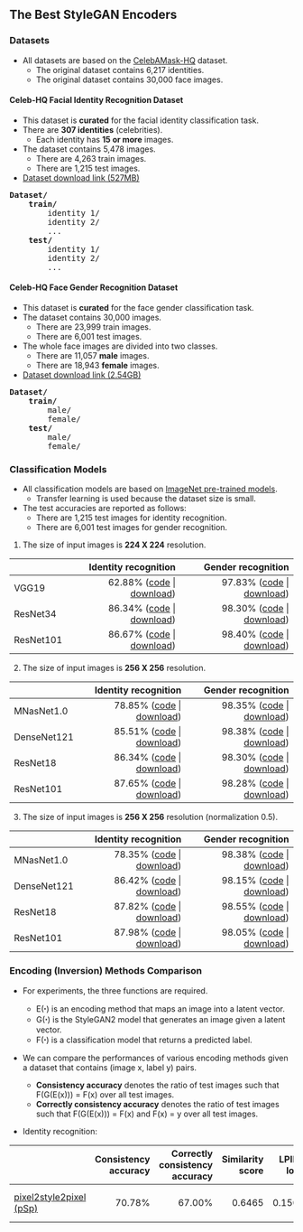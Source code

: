 ## The Best StyleGAN Encoders

### Datasets

* All datasets are based on the [CelebAMask-HQ](https://github.com/switchablenorms/CelebAMask-HQ) dataset.
    * The original dataset contains 6,217 identities.
    * The original dataset contains 30,000 face images.

#### Celeb-HQ Facial Identity Recognition Dataset

* This dataset is <b>curated</b> for the facial identity classification task.
* There are <b>307 identities</b> (celebrities).
    * Each identity has <b>15 or more</b> images.
* The dataset contains 5,478 images.
    * There are 4,263 train images.
    * There are 1,215 test images.
* [Dataset download link (527MB)](https://postechackr-my.sharepoint.com/:u:/g/personal/dongbinna_postech_ac_kr/ES-jbCNC6mNHhCyR4Nl1QpYBlxVOJ5YiVerhDpzmoS9ezA)

<pre>
<b>Dataset/</b>
    <b>train/</b>
        identity 1/
        identity 2/
        ...
    <b>test/</b>
        identity 1/
        identity 2/
        ...
</pre>

#### Celeb-HQ Face Gender Recognition Dataset

* This dataset is <b>curated</b> for the face gender classification task.
* The dataset contains 30,000 images.
    * There are 23,999 train images.
    * There are 6,001 test images.
* The whole face images are divided into two classes.
    * There are 11,057 <b>male</b> images.
    * There are 18,943 <b>female</b> images.
* [Dataset download link (2.54GB)](https://postechackr-my.sharepoint.com/:u:/g/personal/dongbinna_postech_ac_kr/EZ-LQXHjSztIrv5ayecz_nUBdHRni8ko4p_vCS1zypkhOw)

<pre>
<b>Dataset/</b>
    <b>train/</b>
        male/
        female/
    <b>test/</b>
        male/
        female/
</pre>

### Classification Models

* All classification models are based on [ImageNet pre-trained models](https://pytorch.org/vision/stable/models.html).
    * Transfer learning is used because the dataset size is small.
* The test accuracies are reported as follows:
    * There are 1,215 test images for identity recognition.
    * There are 6,001 test images for gender recognition.

1. The size of input images is <b>224 X 224</b> resolution.

||Identity recognition|Gender recognition|
|:---|---:|---:|
|VGG19|62.88% ([code](./classification_models/Facial_Identity_Classification_Using_Transfer_Learning_with_VGG19_Resolution_224.ipynb) \| [download](https://postechackr-my.sharepoint.com/:u:/g/personal/dongbinna_postech_ac_kr/ERqtpqjtkIhAs2Q5H28CRR0B5eJzRrxMq_6RaFNvrDW-0A))|97.83% ([code](./classification_models/Face_Gender_Classification_Using_Transfer_Learning_with_VGG19_Resolution_224.ipynb) \| [download](https://postechackr-my.sharepoint.com/:u:/g/personal/dongbinna_postech_ac_kr/EQSvN1P99ANJnL_T_k1Ny_QBZi7sgmzM5cVuhEG97dC9MQ))|
|ResNet34|86.34% ([code](./classification_models/Facial_Identity_Classification_Using_Transfer_Learning_with_ResNet34_Resolution_224.ipynb) \| [download](https://postechackr-my.sharepoint.com/:u:/g/personal/dongbinna_postech_ac_kr/Ebp8bPYd9FdClrzYmAptAVIBMqKhjyOT26Ew5nnAHlEPcQ))|98.30% ([code](./classification_models/Face_Gender_Classification_Using_Transfer_Learning_with_ResNet34_Resolution_224.ipynb) \| [download](https://postechackr-my.sharepoint.com/:u:/g/personal/dongbinna_postech_ac_kr/ERUDrWOiNwRCqfFNykIzjYoBTnShKj3U15sJZs1TacJgLw))|
|ResNet101|86.67% ([code](./classification_models/Facial_Identity_Classification_Using_Transfer_Learning_with_ResNet101_Resolution_224.ipynb) \| [download](https://postechackr-my.sharepoint.com/:u:/g/personal/dongbinna_postech_ac_kr/EfZuTpqXwPFAo8jJfzdQWPABkW4qkAne745MfjT1F3gbgQ))|98.40% ([code](./classification_models/Face_Gender_Classification_Using_Transfer_Learning_with_ResNet101_Resolution_224.ipynb) \| [download](https://postechackr-my.sharepoint.com/:u:/g/personal/dongbinna_postech_ac_kr/EV0cM9vCZexOlBgII7Ky8mMB70jNR7Ds-6YQ0kPNX5lvMA))|

2. The size of input images is <b>256 X 256</b> resolution.

||Identity recognition|Gender recognition|
|:---|---:|---:|
|MNasNet1.0|78.85% ([code](./classification_models/Facial_Identity_Classification_Using_Transfer_Learning_with_MNASNet_Resolution_256.ipynb) \| [download](https://postechackr-my.sharepoint.com/:u:/g/personal/dongbinna_postech_ac_kr/EanV-2422p1Onm2Qqsx1XyoBkkgfIpxXz50xq30frin3Og))|98.35% ([code](./classification_models/Face_Gender_Classification_Using_Transfer_Learning_with_MNASNet_Resolution_256.ipynb) \| [download](https://postechackr-my.sharepoint.com/:u:/g/personal/dongbinna_postech_ac_kr/ERhbbjsN6aBCuCoSaH1R-LYBsOigeeSbweYu6RBMsvsr9A))|
|DenseNet121|85.51% ([code](./classification_models/Facial_Identity_Classification_Using_Transfer_Learning_with_DenseNet121_Resolution_256.ipynb) \| [download](https://postechackr-my.sharepoint.com/:u:/g/personal/dongbinna_postech_ac_kr/EffriJXe9_1GpS99dxGiE8MBhZdi-xxdM0_UDj1UrZhDig))|98.38% ([code](./classification_models/Face_Gender_Classification_Using_Transfer_Learning_with_DenseNet121_Resolution_256.ipynb) \| [download](https://postechackr-my.sharepoint.com/:u:/g/personal/dongbinna_postech_ac_kr/EfwYi4E67U5ChAwjAYeWLwwB3nCRxkDnB9X7sv1c1gn9ew))|
|ResNet18|86.34% ([code](./classification_models/Facial_Identity_Classification_Using_Transfer_Learning_with_ResNet18_Resolution_256.ipynb) \| [download](https://postechackr-my.sharepoint.com/:u:/g/personal/dongbinna_postech_ac_kr/EYGLTNxpuPNIgvA9llxUmykBMbpnKBm7jhwJOmL7-XbgVw))|98.30% ([code](./classification_models/Face_Gender_Classification_Using_Transfer_Learning_with_ResNet18_Resolution_256.ipynb) \| [download](https://postechackr-my.sharepoint.com/:u:/g/personal/dongbinna_postech_ac_kr/EagNww3nBL9NmgVg0WDzdVcBUMtgD_gG6zNer1YnAL0jgQ))|
|ResNet101|87.65% ([code](./classification_models/Facial_Identity_Classification_Using_Transfer_Learning_with_ResNet101_Resolution_256.ipynb) \| [download](https://postechackr-my.sharepoint.com/:u:/g/personal/dongbinna_postech_ac_kr/ES48F28hK45EiCLx6RyR3b8BDA9v4qcB0cP9pOxSx4kRuQ))|98.28% ([code](./classification_models/Face_Gender_Classification_Using_Transfer_Learning_with_ResNet101_Resolution_256.ipynb) \| [download](https://postechackr-my.sharepoint.com/:u:/g/personal/dongbinna_postech_ac_kr/EeSI1pacl-1DriGGm01I4IkBLU834yp87cuh9s4BX3UT9Q))|

3. The size of input images is <b>256 X 256</b> resolution (normalization 0.5).

||Identity recognition|Gender recognition|
|:---|---:|---:|
|MNasNet1.0|78.35% ([code](./classification_models/Facial_Identity_Classification_Using_Transfer_Learning_with_MNASNet_Resolution_256_Normalize_05.ipynb) \| [download](https://postechackr-my.sharepoint.com/:u:/g/personal/dongbinna_postech_ac_kr/EWItNQMfZaVNovgdLgousNwBqhVe5gifzy9plKe4dObTpg))|98.38% ([code](./classification_models/Face_Gender_Classification_Using_Transfer_Learning_with_MNASNet_Resolution_256_Normalize_05.ipynb) \| [download](https://postechackr-my.sharepoint.com/:u:/g/personal/dongbinna_postech_ac_kr/ETr-45CBFQdBpkPU9FJyYi0B_Knk4zRBq0MZ76hiod3bhg))|
|DenseNet121|86.42% ([code](./classification_models/Facial_Identity_Classification_Using_Transfer_Learning_with_DenseNet121_Resolution_256_Normalize_05.ipynb) \| [download](https://postechackr-my.sharepoint.com/:u:/g/personal/dongbinna_postech_ac_kr/EYHdbwJ5xTRCl4l5pJq7FFcBuM7QNJ3ZA1z7dgUP969XNw))|98.15% ([code](./classification_models/Face_Gender_Classification_Using_Transfer_Learning_with_DenseNet121_Resolution_256_Normalize_05.ipynb) \| [download](https://postechackr-my.sharepoint.com/:u:/g/personal/dongbinna_postech_ac_kr/EYb6xTPoB3hNsQhgCCDxMucBrvGwYW2_5_7gdAoHwsm81w))|
|ResNet18|87.82% ([code](./classification_models/Facial_Identity_Classification_Using_Transfer_Learning_with_ResNet18_Resolution_256_Normalize_05.ipynb) \| [download](https://postechackr-my.sharepoint.com/:u:/g/personal/dongbinna_postech_ac_kr/EX15A0wm8MBLrBsT-9ARA-gBZ6W-RwmSw1IgYZzan4dELg))|98.55% ([code](./classification_models/Face_Gender_Classification_Using_Transfer_Learning_with_ResNet18_Resolution_256_Normalize_05.ipynb) \| [download](https://postechackr-my.sharepoint.com/:u:/g/personal/dongbinna_postech_ac_kr/EfvDuXQT285MtP738FodJnQBa8_qF6sW6K2KyAfRzNbiAw))|
|ResNet101|87.98% ([code](./classification_models/Facial_Identity_Classification_Using_Transfer_Learning_with_ResNet101_Resolution_256_Normalize_05.ipynb) \| [download](https://postechackr-my.sharepoint.com/:u:/g/personal/dongbinna_postech_ac_kr/EfSWIIet9s1IjzrCztPrcN0BnVSDMPNH0YPc3U6xC7YiYg))|98.05% ([code](./classification_models/Face_Gender_Classification_Using_Transfer_Learning_with_ResNet101_Resolution_256_Normalize_05.ipynb) \| [download](https://postechackr-my.sharepoint.com/:u:/g/personal/dongbinna_postech_ac_kr/EYVchyAgv5NHvGsXbApEphIBvzgCSWm_o_pk3DzLwuxIug))|

### Encoding (Inversion) Methods Comparison

* For experiments, the three functions are required.
    * E(ꞏ) is an encoding method that maps an image into a latent vector.
    * G(ꞏ) is the StyleGAN2 model that generates an image given a latent vector.
    * F(ꞏ) is a classification model that returns a predicted label.
* We can compare the performances of various encoding methods given a dataset that contains (image x, label y) pairs.
    * <b>Consistency accuracy</b> denotes the ratio of test images such that F(G(E(x))) = F(x) over all test images.
    * <b>Correctly consistency accuracy</b> denotes the ratio of test images such that F(G(E(x))) = F(x) and F(x) = y over all test images.

* Identity recognition:

||Consistency accuracy|Correctly consistency accuracy|Similarity score|LPIPS loss||
|:---|---:|---:|---:|---:|---:|
|[pixel2style2pixel (pSp)](https://github.com/eladrich/pixel2style2pixel)|70.78%|67.00%|0.6465|0.1504|([code](./inversion_methods/pSp.ipynb) \| [custom dataset](https://postechackr-my.sharepoint.com/:u:/g/personal/dongbinna_postech_ac_kr/EQIF7ZqRxDJCjTwWiO1xPe4BqpenC93AEpTnRpSOlrPl5g))|